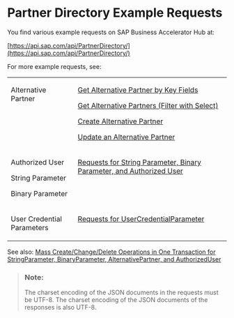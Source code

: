 <!-- loio30e9cd6e75834448ba5558adf6727930 -->

# Partner Directory Example Requests



You find various example requests on SAP Business Accelerator Hub at:

[https://api.sap.com/api/PartnerDirectory/](https://api.sap.com/api/PartnerDirectory/)

For more example requests, see:


<table>
<tr>
<td valign="top">

Alternative Partner

</td>
<td valign="top">

[Get Alternative Partner by Key Fields](get-alternative-partner-by-key-fields-b8bd3fb.md)

[Get Alternative Partners \(Filter with Select\)](get-alternative-partners-filter-with-select-ce79cf7.md)

[Create Alternative Partner](create-alternative-partner-7e6baf3.md)

[Update an Alternative Partner](update-an-alternative-partner-60d19e3.md)

</td>
</tr>
<tr>
<td valign="top">

Authorized User

String Parameter

Binary Parameter

</td>
<td valign="top">

[Requests for String Parameter, Binary Parameter, and Authorized User](requests-for-string-parameter-binary-parameter-and-authorized-user-47b6999.md) 

</td>
</tr>
<tr>
<td valign="top">

User Credential Parameters

</td>
<td valign="top">

[Requests for UserCredentialParameter](requests-for-usercredentialparameter-79c06dd.md) 

</td>
</tr>
</table>

See also: [Mass Create/Change/Delete Operations in One Transaction for StringParameter, BinaryParameter, AlternativePartner, and AuthorizedUser](mass-create-change-delete-operations-in-one-transaction-for-stringparameter-binaryparamet-fe81049.md)



> ### Note:  
> The charset encoding of the JSON documents in the requests must be UTF-8. The charset encoding of the JSON documents of the responses is also UTF-8.

